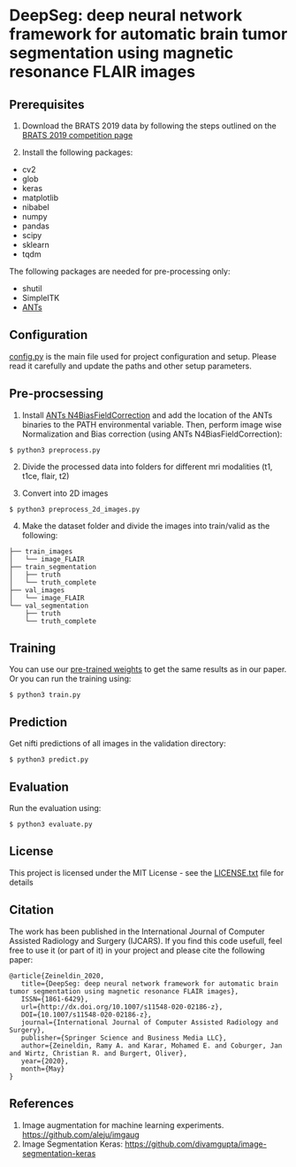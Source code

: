 # DeepSeg: deep neural network framework for automatic brain tumor segmentation using magnetic resonance FLAIR images
## Prerequisites
1. Download the BRATS 2019 data by following the steps outlined on the [BRATS 2019 competition page](https://www.med.upenn.edu/cbica/brats2019/registration.html)

2. Install the following packages:
* cv2
* glob
* keras
* matplotlib
* nibabel
* numpy
* pandas
* scipy
* sklearn
* tqdm

The following packages are needed for pre-processing only:
* shutil 
* SimpleITK
* [ANTs](https://github.com/ANTsX/ANTs)

## Configuration
[config.py](config.py) is the main file used for project configuration and setup. Please read it carefully and update the paths and other setup parameters.


## Pre-procsessing
1. Install [ANTs N4BiasFieldCorrection](https://github.com/stnava/ANTs/releases) and add the location of the ANTs 
binaries to the PATH environmental variable. Then, perform image wise Normalization and Bias correction (using ANTs N4BiasFieldCorrection):
```
$ python3 preprocess.py
```

2. Divide the processed data into folders for different mri modalities (t1, t1ce, flair, t2)

3. Convert into 2D images
```
$ python3 preprocess_2d_images.py
```

4. Make the dataset folder and divide the images into train/valid as the following: 
``` dataset_brats19/
├── train_images
│   └── image_FLAIR
├── train_segmentation
│   ├── truth
│   └── truth_complete
├── val_images
│   └── image_FLAIR
└── val_segmentation
    ├── truth
    └── truth_complete
```

## Training
You can use our [pre-trained weights](https://drive.google.com/file/d/1oJQyfe5NHrym9Qk7Wg4nb3_Gvcf97tAN/view?usp=sharing) to get the same results as in our paper.
Or you can run the training using: 
```
$ python3 train.py
```

## Prediction
Get nifti predictions of all images in the validation directory:
```
$ python3 predict.py
```

## Evaluation
Run the evaluation using: 
```
$ python3 evaluate.py
```

## License
This project is licensed under the MIT License - see the [LICENSE.txt](LICENSE.txt) file for details

## Citation
The work has been published in the International Journal of Computer Assisted Radiology and Surgery (IJCARS). If you find this code usefull, feel free to use it (or part of it) in your project and please cite the following paper:

    @article{Zeineldin_2020,
       title={DeepSeg: deep neural network framework for automatic brain tumor segmentation using magnetic resonance FLAIR images},
       ISSN={1861-6429},
       url={http://dx.doi.org/10.1007/s11548-020-02186-z},
       DOI={10.1007/s11548-020-02186-z},
       journal={International Journal of Computer Assisted Radiology and Surgery},
       publisher={Springer Science and Business Media LLC},
       author={Zeineldin, Ramy A. and Karar, Mohamed E. and Coburger, Jan and Wirtz, Christian R. and Burgert, Oliver},
       year={2020},
       month={May}
    }
    
## References
1. Image augmentation for machine learning experiments. https://github.com/aleju/imgaug
2. Image Segmentation Keras: https://github.com/divamgupta/image-segmentation-keras 
